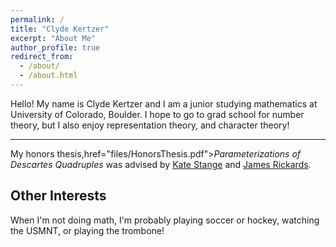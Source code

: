 ```yaml
---
permalink: /
title: "Clyde Kertzer"
excerpt: "About Me"
author_profile: true
redirect_from: 
  - /about/
  - /about.html
---
```


Hello! My name is Clyde Kertzer and I am a junior studying mathematics at University of Colorado, Boulder. I hope to go to grad school for number theory, but I also enjoy representation theory, and character theory!

---

My honors thesis,href="files/HonorsThesis.pdf">_Parameterizations of Descartes Quadruples_</a> was advised by <a href="https://math.katestange.net">Kate Stange</a> and <a href="https://math.colorado.edu/~jari2770">James Rickards</a>.

## Other Interests

When I'm not doing math, I'm probably playing soccer or hockey, watching the USMNT, or playing the trombone!
